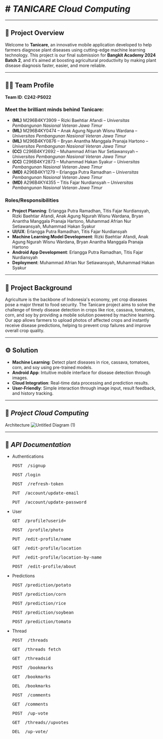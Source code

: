 # # *TANICARE Cloud Computing*
---
## 🌱 **Project Overview**
Welcome to **Tanicare**, an innovative mobile application developed to help farmers diagnose plant diseases using cutting-edge machine learning technology. This project is our final submission for **Bangkit Academy 2024 Batch 2**, and it’s aimed at boosting agricultural productivity by making plant disease diagnosis faster, easier, and more reliable.

---

## 👨‍💻 **Team Profile**
**Team ID**: **C242-PS022**

### Meet the brilliant minds behind **Tanicare**:
- **(ML)** M296B4KY3909 – Rizki Baehtiar Afandi – *Universitas Pembangunan Nasional Veteran Jawa Timur* 
- **(ML)** M296B4KY0474 – Anak Agung Ngurah Wisnu Wardana – *Universitas Pembangunan Nasional Veteran Jawa Timur* 
- **(ML)** M296B4KY0876 – Bryan Anantha Manggala Pranaja Hartono – *Universitas Pembangunan Nasional Veteran Jawa Timur*   
- **(CC)** C296B4KY2692 – Muhammad Afrian Nur Setiawansyah – *Universitas Pembangunan Nasional Veteran Jawa Timur* 
- **(CC)** C296B4KY2873 – Muhammad Hakan Syakur – *Universitas Pembangunan Nasional Veteran Jawa Timur*  
- **(MD)** A296B4KY1279 – Erlangga Putra Ramadhan – *Universitas Pembangunan Nasional Veteran Jawa Timur*  
- **(MD)** A296B4KY4355 – Titis Fajar Nurdiansyah – *Universitas Pembangunan Nasional Veteran Jawa Timur*  

### **Roles/Responsibilities**
- **Project Planning**: Erlangga Putra Ramadhan, Titis Fajar Nurdiansyah, Rizki Baehtiar Afandi, Anak Agung Ngurah Wisnu Wardana, Bryan Anantha Manggala Pranaja Hartono, Muhammad Afrian Nur Setiawansyah, Muhammad Hakan Syakur  
- **UI/UX**: Erlangga Putra Ramadhan, Titis Fajar Nurdiansyah  
- **Machine Learning Model Development**: Rizki Baehtiar Afandi, Anak Agung Ngurah Wisnu Wardana, Bryan Anantha Manggala Pranaja Hartono  
- **Android App Development**: Erlangga Putra Ramadhan, Titis Fajar Nurdiansyah  
- **Deployment**: Muhammad Afrian Nur Setiawansyah, Muhammad Hakan Syakur  

---

## 🌾 **Project Background**
Agriculture is the backbone of Indonesia's economy, yet crop diseases pose a major threat to food security. The Tanicare project aims to solve the challenge of timely disease detection in crops like rice, cassava, tomatoes, corn, and soy by providing a mobile solution powered by machine learning. Our app allows farmers to upload photos of affected crops and instantly receive disease predictions, helping to prevent crop failures and improve overall crop quality.

---

## ⚙️ **Solution**
- **Machine Learning**: Detect plant diseases in rice, cassava, tomatoes, corn, and soy using pre-trained models.  
- **Android App**: Intuitive mobile interface for disease detection through images.  
- **Cloud Integration**: Real-time data processing and prediction results.  
- **User-Friendly**: Simple interaction through image input, result feedback, and history tracking.  

---


## 🌾 *Project Cloud Computing*
Architecture
![Untitled Diagram (1)](https://github.com/user-attachments/assets/2cf0f82a-2ddf-4532-9bda-f238d689d301)

---

## 📁 *API Documentation*

- Authentications
  <pre>POST  /signup</pre>
  <pre>POST /login</pre>
  <pre>POST  /refresh-token</pre>
  <pre>PUT  /account/update-email</pre>
  <pre>PUT  /account/update-password</pre>
  
- User
  <pre>GET  /profile?userid=</pre>
  <pre>POST  /profile/photo</pre>
  <pre>PUT  /edit-profile/name</pre>
  <pre>GET  /edit-profile/location</pre>
  <pre>PUT  /edit-profile/location-by-name</pre>
  <pre>POST  /edit-profile/about</pre>

- Predictions
  <pre>POST /prediction/potato</pre>
  <pre>POST /prediction/corn</pre>
  <pre>POST /prediction/rice</pre>
  <pre>POST /prediction/soybean</pre>
  <pre>POST /prediction/tomato</pre>

- Thread
  <pre>POST  /threads</pre>
  <pre>GET  /threads fetch</pre>
  <pre>GET  /threadsid</pre>
  <pre>POST  /bookmarks</pre>
  <pre>GET  /bookmarks</pre>
  <pre>DEL  /bookmarks</pre>
  <pre>POST  /comments</pre>
  <pre>GET  /comments</pre>
  <pre>POST  /up-vote</pre>
  <pre>GET  /threads/<threads_id>/upvotes</pre>
  <pre>DEL  /up-vote/<threads_id></pre>
